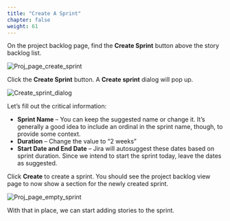 ```yaml
---
title: "Create A Sprint"
chapter: false
weight: 61
---
```


On the project backlog page, find the **Create Sprint** button above the story backlog list.  

![Proj_page_create_sprint](/images/60_Sprints/Proj_page_create_sprint.png)

Click the **Create Sprint** button.  A **Create sprint** dialog will pop up.

![Create_sprint_dialog](/images/60_Sprints/Create_sprint_dialog.png)

Let’s fill out the critical information:

- **Sprint Name** – You can keep the suggested name or change it.  It’s generally a good idea to include an ordinal in the sprint name, though, to provide some context.
- **Duration** – Change the value to “2 weeks”
- **Start Date and End Date** – Jira will autosuggest these dates based on sprint duration.  Since we intend to start the sprint today, leave the dates as suggested.

Click **Create** to create a sprint.  You should see the project backlog view page to now show a section for the newly created sprint.

![Proj_page_empty_sprint](/images/60_Sprints/Proj_page_empty_sprint.png)

With that in place, we can start adding stories to the sprint.
